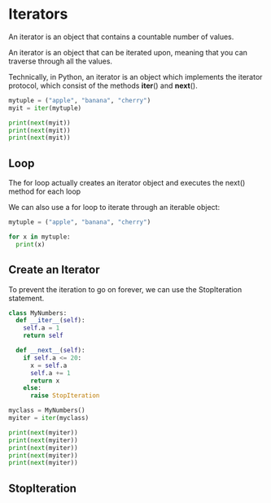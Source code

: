# Iterators

An iterator is an object that contains a countable number of values.

An iterator is an object that can be iterated upon, meaning that you can traverse through all the values.

Technically, in Python, an iterator is an object which implements the iterator protocol, which consist of the methods __iter__() and __next__().

```py
mytuple = ("apple", "banana", "cherry")
myit = iter(mytuple)

print(next(myit))
print(next(myit))
print(next(myit))
```

## Loop

The for loop actually creates an iterator object and executes the next() method for each loop

We can also use a for loop to iterate through an iterable object:

```py
mytuple = ("apple", "banana", "cherry")

for x in mytuple:
  print(x)
```

## Create an Iterator

To prevent the iteration to go on forever, we can use the StopIteration statement.

```py
class MyNumbers:
  def __iter__(self):
    self.a = 1
    return self

  def __next__(self):
    if self.a <= 20:
      x = self.a
      self.a += 1
      return x
    else:
      raise StopIteration

myclass = MyNumbers()
myiter = iter(myclass)

print(next(myiter))
print(next(myiter))
print(next(myiter))
print(next(myiter))
print(next(myiter))
```

## StopIteration
